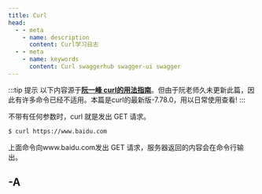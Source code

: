 ```yaml
---
title: Curl
head:
  - - meta
    - name: description
      content: Curl学习日志
  - - meta
    - name: keywords
      content: Curl swaggerhub swagger-ui swagger
---
```


:::tip 提示
以下内容源于[**<u>阮一峰 curl的用法指南</u>**](http://www.ruanyifeng.com/blog/2019/09/curl-reference.html)。但由于阮老师久未更新此篇，因此有许多命令已经不适用。本篇是curl的最新版-7.78.0，用以日常使用查看!
:::

不带有任何参数时，curl 就是发出 GET 请求。

```bash
$ curl https://www.baidu.com
```

上面命令向www.baidu.com发出 GET 请求，服务器返回的内容会在命令行输出。

## -A



